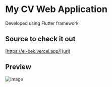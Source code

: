 # My CV Web Application

Developed using Flutter framework

## Source to check it out

[https://el-bek.vercel.app/](url)

## Preview
![image](https://github.com/elbeekk/elbek_cv/assets/121304208/abb6be6a-f1f9-4190-af55-bfcf2b15e098)
